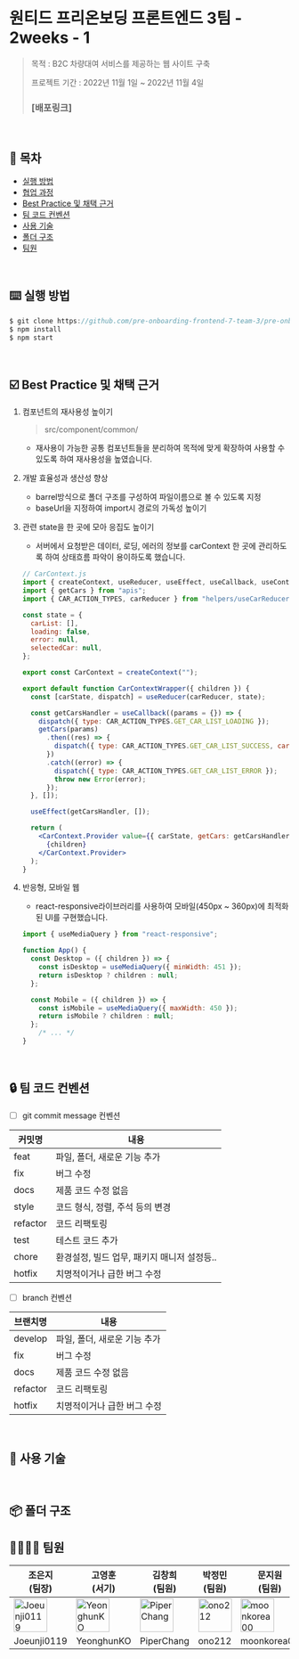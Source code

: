 # 원티드 프리온보딩 프론트엔드 3팀 - 2weeks - 1

> 목적 : B2C 차량대여 서비스를 제공하는 웹 사이트 구축
> 
> 
> 프로젝트 기간 : 2022년 11월 1일 ~ 2022년 11월 4일
> 
> ### [배포링크]
> 

</br>

## 📖 목차

- [실행 방법](notion://www.notion.so/fa94d6048d2047588e23d9ac118ba55a?p=2de19840ab974b45b297096b95590ef3&showMoveTo=true&saveParent=true#%EF%B8%8F-%EC%8B%A4%ED%96%89-%EB%B0%A9%EB%B2%95)
- [협업 과정](notion://www.notion.so/fa94d6048d2047588e23d9ac118ba55a?p=2de19840ab974b45b297096b95590ef3&showMoveTo=true&saveParent=true#-%ED%98%91%EC%97%85-%EA%B3%BC%EC%A0%95)
- [Best Practice 및 채택 근거](notion://www.notion.so/fa94d6048d2047588e23d9ac118ba55a?p=2de19840ab974b45b297096b95590ef3&showMoveTo=true&saveParent=true#%EF%B8%8F-best-practice-%EB%B0%8F-%EC%B1%84%ED%83%9D-%EA%B7%BC%EA%B1%B0)
- [팀 코드 컨벤션](notion://www.notion.so/fa94d6048d2047588e23d9ac118ba55a?p=2de19840ab974b45b297096b95590ef3&showMoveTo=true&saveParent=true#-%ED%8C%80-%EC%BD%94%EB%93%9C-%EC%BB%A8%EB%B2%A4%EC%85%98)
- [사용 기술](notion://www.notion.so/fa94d6048d2047588e23d9ac118ba55a?p=2de19840ab974b45b297096b95590ef3&showMoveTo=true&saveParent=true#-%EC%82%AC%EC%9A%A9-%EA%B8%B0%EC%88%A0)
- [폴더 구조](notion://www.notion.so/fa94d6048d2047588e23d9ac118ba55a?p=2de19840ab974b45b297096b95590ef3&showMoveTo=true&saveParent=true#%ED%8F%B4%EB%8D%94-%EA%B5%AC%EC%A1%B0)
- [팀원](notion://www.notion.so/fa94d6048d2047588e23d9ac118ba55a?p=2de19840ab974b45b297096b95590ef3&showMoveTo=true&saveParent=true#-%ED%8C%80%EC%9B%90)

</br>

## ⌨️ 실행 방법

```jsx
$ git clone https://github.com/pre-onboarding-frontend-7-team-3/pre-onboarding-7th-2-1-3.git
$ npm install
$ npm start
```

</br>

## ☑️ Best Practice 및 채택 근거

1. 컴포넌트의 재사용성 높이기
    
    > src/component/common/
    > 
    - 재사용이 가능한 공통 컴포넌트들을 분리하여 목적에 맞게 확장하여 사용할 수 있도록 하여 재사용성을 높였습니다.
2. 개발 효율성과 생산성 향상
    - barrel방식으로 폴더 구조를 구성하여 파일이름으로 볼 수 있도록 지정
    - baseUrl을 지정하여 import시 경로의 가독성 높이기
3. 관련 state을 한 곳에 모아 응집도 높이기 
    - 서버에서 요청받은 데이터, 로딩, 에러의 정보를 carContext 한 곳에 관리하도록 하여 상태흐름 파악이 용이하도록 했습니다.
    
    ```jsx
    // CarContext.js
    import { createContext, useReducer, useEffect, useCallback, useContext } from "react";
    import { getCars } from "apis";
    import { CAR_ACTION_TYPES, carReducer } from "helpers/useCarReducer";
    
    const state = {
      carList: [],
      loading: false,
      error: null,
      selectedCar: null,
    };
    
    export const CarContext = createContext("");
    
    export default function CarContextWrapper({ children }) {
      const [carState, dispatch] = useReducer(carReducer, state);
    
      const getCarsHandler = useCallback((params = {}) => {
        dispatch({ type: CAR_ACTION_TYPES.GET_CAR_LIST_LOADING });
        getCars(params)
          .then((res) => {
            dispatch({ type: CAR_ACTION_TYPES.GET_CAR_LIST_SUCCESS, cars: res });
          })
          .catch((error) => {
            dispatch({ type: CAR_ACTION_TYPES.GET_CAR_LIST_ERROR });
            throw new Error(error);
          });
      }, []);
    
      useEffect(getCarsHandler, []);
    
      return (
        <CarContext.Provider value={{ carState, getCars: getCarsHandler }}>
          {children}
        </CarContext.Provider>
      );
    }
    ```
    
4. 반응형, 모바일 웹
    - react-responsive라이브러리를 사용하여 모바일(450px ~ 360px)에 최적화된 UI를 구현했습니다.
    
    ```jsx
    import { useMediaQuery } from "react-responsive";
    
    function App() {
      const Desktop = ({ children }) => {
        const isDesktop = useMediaQuery({ minWidth: 451 });
        return isDesktop ? children : null;
      };
    
      const Mobile = ({ children }) => {
        const isMobile = useMediaQuery({ maxWidth: 450 });
        return isMobile ? children : null;
      };
    	/* ... */
    }
    ```
    

</br>

## 🔒 팀 코드 컨벤션

- [ ]  git commit message 컨벤션

| 커밋명 | 내용 |
| --- | --- |
| feat | 파일, 폴더, 새로운 기능 추가 |
| fix | 버그 수정 |
| docs | 제품 코드 수정 없음 |
| style | 코드 형식, 정렬, 주석 등의 변경 |
| refactor | 코드 리팩토링 |
| test | 테스트 코드 추가 |
| chore | 환경설정, 빌드 업무, 패키지 매니저 설정등.. |
| hotfix | 치명적이거나 급한 버그 수정 |
- [ ]  branch 컨벤션

| 브랜치명 | 내용 |
| --- | --- |
| develop | 파일, 폴더, 새로운 기능 추가 |
| fix | 버그 수정 |
| docs | 제품 코드 수정 없음 |
| refactor | 코드 리팩토링 |
| hotfix | 치명적이거나 급한 버그 수정 |

</br>

## 🔨 사용 기술

</br>

## 📦 폴더 구조

## 👨‍👩‍👧‍👦 팀원

| 조은지<br/>(팀장) | 고영훈<br/>(서기) | 김창희<br/>(팀원) | 박정민<br/>(팀원) | 문지원<br/>(팀원) | 이상민<br/>(팀원) | 이지원<br/>(팀원) | 조수진<br/>(팀원) |
| --- | --- | --- | --- | --- | --- | --- | --- |
| <img src="https://avatars.githubusercontent.com/u/95282989?s=96&v=4" alt="Joeunji0119" width="60" height="60"> | <img src="https://avatars.githubusercontent.com/u/65995664?s=96&v=4" alt="YeonghunKO" width="60" height="60"> | <img src="https://avatars.githubusercontent.com/u/45018724?s=96&v=4" alt="PiperChang" width="60" height="60"> | <img src="https://avatars.githubusercontent.com/u/55550034?s=96&v=4" alt="ono212" width="60" height="60"> | <img src="https://avatars.githubusercontent.com/u/78708082?s=96&v=4" alt="moonkorea00" width="60" height="60"> | <img src="https://avatars.githubusercontent.com/u/28257740?s=96&v=4" alt="dltkdals224" with="60" height="60"> | <img src="https://avatars.githubusercontent.com/u/86206374?s=96&v=4" alt="365supprot" width="60" height="60"> | <img src="https://avatars.githubusercontent.com/u/110365677?v=4" alt="suzz-in" width="60" height="60"> |
| Joeunji0119 | YeonghunKO | PiperChang | ono212 | moonkorea00 | dltkdals224 | 365support | suzz-in |
